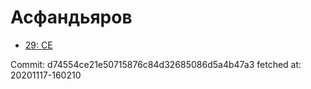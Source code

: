 # Асфандьяров
- [29: CE](29.md)

Commit: d74554ce21e50715876c84d32685086d5a4b47a3
 fetched at: 20201117-160210
